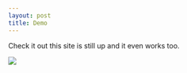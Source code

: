 ```yaml
---
layout: post
title: Demo
---
```


Check it out this site is still up and it even works too.

![](http://deadryan.xyz/assets/img/computer.png)